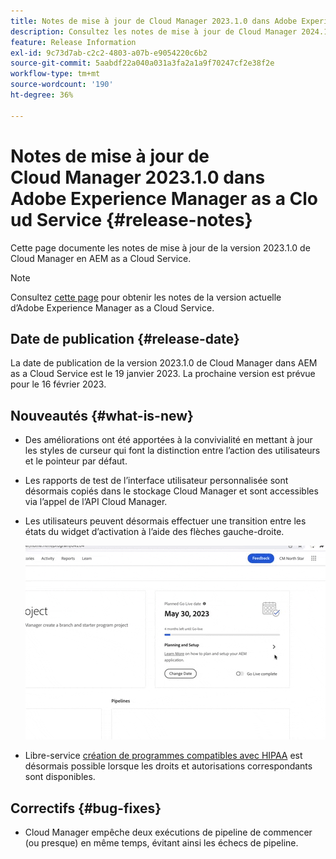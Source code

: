 ```yaml
---
title: Notes de mise à jour de Cloud Manager 2023.1.0 dans Adobe Experience Manager as a Cloud Service
description: Consultez les notes de mise à jour de Cloud Manager 2024.1.0 dans AEM as a Cloud Service.
feature: Release Information
exl-id: 9c73d7ab-c2c2-4803-a07b-e9054220c6b2
source-git-commit: 5aabdf22a040a031a3fa2a1a9f70247cf2e38f2e
workflow-type: tm+mt
source-wordcount: '190'
ht-degree: 36%

---
```



# Notes de mise à jour de Cloud Manager 2023.1.0 dans Adobe Experience Manager as a Cloud Service {#release-notes}

Cette page documente les notes de mise à jour de la version 2023.1.0 de Cloud Manager en AEM as a Cloud Service.

>[!NOTE]
>
>Consultez [cette page](/help/release-notes/release-notes-cloud/release-notes-current.md) pour obtenir les notes de la version actuelle d’Adobe Experience Manager as a Cloud Service.

## Date de publication {#release-date}

La date de publication de la version 2023.1.0 de Cloud Manager dans AEM as a Cloud Service est le 19 janvier 2023. La prochaine version est prévue pour le 16 février 2023.

## Nouveautés {#what-is-new}

* Des améliorations ont été apportées à la convivialité en mettant à jour les styles de curseur qui font la distinction entre l’action des utilisateurs et le pointeur par défaut.

* Les rapports de test de l’interface utilisateur personnalisée sont désormais copiés dans le stockage Cloud Manager et sont accessibles via l’appel de l’API Cloud Manager.

* Les utilisateurs peuvent désormais effectuer une transition entre les états du widget d’activation à l’aide des flèches gauche-droite.

   ![Transitions du widget d’activation](assets/go-live-transitions.gif)

* Libre-service [création de programmes compatibles avec HIPAA](/help/implementing/cloud-manager/getting-access-to-aem-in-cloud/creating-production-programs.md) est désormais possible lorsque les droits et autorisations correspondants sont disponibles.

## Correctifs {#bug-fixes}

* Cloud Manager empêche deux exécutions de pipeline de commencer (ou presque) en même temps, évitant ainsi les échecs de pipeline.
